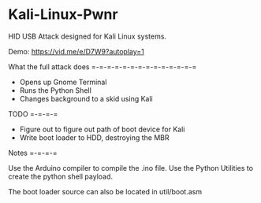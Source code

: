 # Kali-Linux-Pwnr
HID USB Attack designed for Kali Linux systems.

Demo: https://vid.me/e/D7W9?autoplay=1

What the full attack does
=-=-=-=-=-=-=-=-=-=-=-=-=-=

- Opens up Gnome Terminal
- Runs the Python Shell
- Changes background to a skid using Kali

TODO
=-=-=-=
- Figure out to figure out path of boot device for Kali
- Write boot loader to HDD, destroying the MBR


Notes
=-=-=-=

Use the Arduino compiler to compile the .ino file.  Use the Python Utilities to create the python shell payload.

The boot loader source can also be located in util/boot.asm
